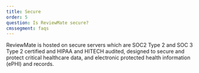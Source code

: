 ```yaml
---
title: Secure
order: 5
question: Is ReviewMate secure?
cmssegment: faqs
---
```

ReviewMate is hosted on secure servers which are SOC2 Type 2 and SOC 3 Type 2 certified and HIPAA and HITECH audited, designed to secure and protect critical healthcare data, and electronic protected health information (ePHI) and records.
